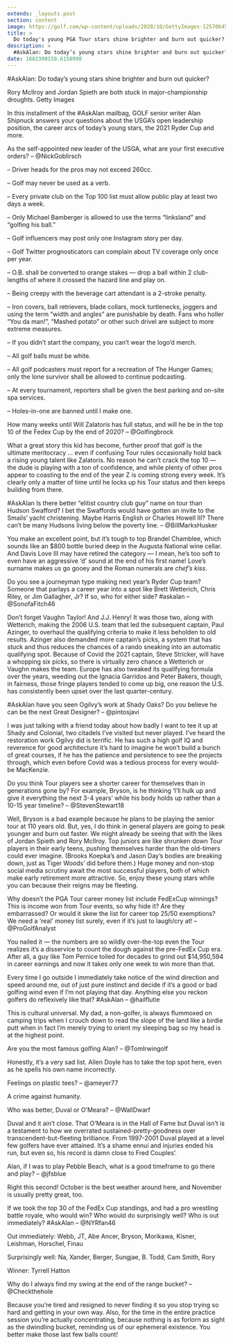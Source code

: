```yaml
--- 
extends: _layouts.post 
section: content 
image: https://golf.com/wp-content/uploads/2020/10/GettyImages-1257064508.jpg 
title: > 
  Do today's young PGA Tour stars shine brighter and burn out quicker? 
description: > 
  #AskAlan: Do today’s young stars shine brighter and burn out quicker?It’s clearly only a matter of time until he locks up his Tour status and then keeps building from there.Do you think Tour players see a shorter career for themselves than in generations gone by?Top juniors are like shrunken down Tour players in their early teens, pushing themselves harder than the old-timers could ever imagine.Why doesn’t the PGA Tour career money list include FedExCup winnings? 
date: 1602390150.6158998 
--- 
```

#AskAlan: Do today’s young stars shine brighter and burn out quicker?

Rory McIlroy and Jordan Spieth are both stuck in major-championship droughts. Getty Images

In this installment of the #AskAlan mailbag, GOLF senior writer Alan Shipnuck answers your questions about the USGA’s open leadership position, the career arcs of today’s young stars, the 2021 Ryder Cup and more.

As the self-appointed new leader of the USGA, what are your first executive orders? – @NickGoblirsch

– Driver heads for the pros may not exceed 260cc.

– Golf may never be used as a verb.

– Every private club on the Top 100 list must allow public play at least two days a week.

– Only Michael Bamberger is allowed to use the terms “linksland” and “golfing his ball.”

– Golf influencers may post only one Instagram story per day.

– Golf Twitter prognosticators can complain about TV coverage only once per year.

– O.B. shall be converted to orange stakes — drop a ball within 2 club-lengths of where it crossed the hazard line and play on.

– Being creepy with the beverage cart attendant is a 2-stroke penalty.

– Iron covers, ball retrievers, blade collars, mock turtlenecks, joggers and using the term “width and angles” are punishable by death. Fans who holler “You da man!”, “Mashed potato” or other such drivel are subject to more extreme measures.

– If you didn’t start the company, you can’t wear the logo’d merch.

– All golf balls must be white.

– All golf podcasters must report for a recreation of The Hunger Games; only the lone survivor shall be allowed to continue podcasting.

– At every tournament, reporters shall be given the best parking and on-site spa services.

– Holes-in-one are banned until I make one.

How many weeks until Will Zalatoris has full status, and will he be in the top 10 of the Fedex Cup by the end of 2020? – @Golfingbrock

What a great story this kid has become, further proof that golf is the ultimate meritocracy … even if confusing Tour rules occasionally hold back a rising young talent like Zalatoris. No reason he can’t crack the top 10 — the dude is playing with a ton of confidence, and while plenty of other pros appear to coasting to the end of the year Z is coming strong every week. It’s clearly only a matter of time until he locks up his Tour status and then keeps building from there.

#AskAlan Is there better “elitist country club guy” name on tour than Hudson Swafford? I bet the Swaffords would have gotten an invite to the Smails’ yacht christening. Maybe Harris English or Charles Howell III? There can’t be many Hudsons living below the poverty line. – @BillMarksHusker

You make an excellent point, but it’s tough to top Brandel Chamblee, which sounds like an $800 bottle buried deep in the Augusta National wine cellar. And Davis Love III may have retired the category — I mean, he’s too soft to even have an aggressive ‘d’ sound at the end of his first name! Love’s surname makes us go gooey and the Roman numerals are *chef’s kiss*.

Do you see a journeyman type making next year’s Ryder Cup team? Someone that parlays a career year into a spot like Brett Wetterich, Chris Riley, or Jim Gallagher, Jr? If so, who for either side? #askalan – @SonofaFitch46

Don’t forget Vaughn Taylor! And J.J. Henry! It was those two, along with Wetterich, making the 2006 U.S. team that led the subsequent captain, Paul Azinger, to overhaul the qualifying criteria to make it less beholden to old results. Azinger also demanded more captain’s picks, a system that has stuck and thus reduces the chances of a rando sneaking into an automatic qualifying spot. Because of Covid the 2021 captain, Steve Stricker, will have a whopping six picks, so there is virtually zero chance a Wetterich or Vaughn makes the team. Europe has also tweaked its qualifying formula over the years, weeding out the Ignacia Garridos and Peter Bakers, though, in fairness, those fringe players tended to come up big, one reason the U.S. has consistently been upset over the last quarter-century.

#AskAlan have you seen Ogilvy’s work at Shady Oaks? Do you believe he can be the next Great Designer? – @pintosjavi

I was just talking with a friend today about how badly I want to tee it up at Shady and Colonial, two citadels I’ve visited but never played. I’ve heard the restoration work Ogilvy did is terrific. He has such a high golf IQ and reverence for good architecture it’s hard to imagine he won’t build a bunch of great courses, if he has the patience and persistence to see the projects through, which even before Covid was a tedious process for every would-be MacKenzie.

Do you think Tour players see a shorter career for themselves than in generations gone by? For example, Bryson, is he thinking ‘I’ll hulk up and give it everything the next 3-4 years’ while his body holds up rather than a 10-15 year timeline? – @StevenStewart18

Well, Bryson is a bad example because he plans to be playing the senior tour at 110 years old. But, yes, I do think in general players are going to peak younger and burn out faster. We might already be seeing that with the likes of Jordan Spieth and Rory McIlroy. Top juniors are like shrunken down Tour players in their early teens, pushing themselves harder than the old-timers could ever imagine. (Brooks Koepka’s and Jason Day’s bodies are breaking down, just as Tiger Woods’ did before them.) Huge money and non-stop social media scrutiny await the most successful players, both of which make early retirement more attractive. So, enjoy these young stars while you can because their reigns may be fleeting.

Why doesn’t the PGA Tour career money list include FedExCup winnings? This is income won from Tour events, so why hide it? Are they embarrassed? Or would it skew the list for career top 25/50 exemptions? We need a ‘real’ money list surely, even if it’s just to laugh/cry at! – @ProGolfAnalyst

You nailed it — the numbers are so wildly over-the-top even the Tour realizes it’s a disservice to count the dough against the pre-FedEx Cup era. After all, a guy like Tom Pernice toiled for decades to grind out $14,950,594 in career earnings and now it takes only one week to win more than that.

Every time I go outside I immediately take notice of the wind direction and speed around me, out of just pure instinct and decide if it’s a good or bad golfing wind even if I’m not playing that day. Anything else you reckon golfers do reflexively like that? #AskAlan – @hailflutie

This is cultural universal. My dad, a non-golfer, is always flummoxed on camping trips when I crouch down to read the slope of the land like a birdie putt when in fact I’m merely trying to orient my sleeping bag so my head is at the highest point.

Are you the most famous golfing Alan? – @TomIrwingolf

Honestly, it’s a very sad list. Allen Doyle has to take the top spot here, even as he spells his own name incorrectly.

Feelings on plastic tees? – @ameyer77

A crime against humanity.

Who was better, Duval or O’Meara? – @WallDwarf

Duval and it ain’t close. That O’Meara is in the Hall of Fame but Duval isn’t is a testament to how we overrated sustained-pretty-goodness over transcendent-but-fleeting brilliance. From 1997-2001 Duval played at a level few golfers have ever attained. It’s a shame ennui and injuries ended his run, but even so, his record is damn close to Fred Couples’.

Alan, if I was to play Pebble Beach, what is a good timeframe to go there and play? – @jfsblue

Right this second! October is the best weather around here, and November is usually pretty great, too.

If we took the top 30 of the FedEx Cup standings, and had a pro wrestling battle royale, who would win? Who would do surprisingly well? Who is out immediately? #AskAlan – @NYRfan46

Out immediately: Webb, JT, Abe Ancer, Bryson, Morikawa, Kisner, Leishman, Horschel, Finau

Surprisingly well: Na, Xander, Berger, Sungjae, B. Todd, Cam Smith, Rory

Winner: Tyrrell Hatton

Why do I always find my swing at the end of the range bucket? – @Checkthehole

Because you’re tired and resigned to never finding it so you stop trying so hard and getting in your own way. Also, for the time in the entire practice session you’re actually concentrating, because nothing is as forlorn as sight as the dwindling bucket, reminding us of our ephemeral existence. You better make those last few balls count!